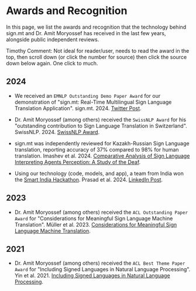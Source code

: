 # Awards and Recognition

In this page, we list the awards and recognition that the technology behind sign.mt and Dr. Amit Moryossef has received in the last few years, alongside public independent reviews.

Timothy Comment: Not ideal for reader/user, needs to read the award in the top, then scroll down (or click the number for source) then click the source down below again. One click to much. 

## 2024

- We received an `EMNLP Outstanding Demo Paper Award` for our demonstration of "sign.mt: Real-Time Multilingual Sign Language Translation Application". sign.mt. 2024. [Twitter Post](https://x.com/signmt_/status/1857181686045540787).

- Dr. Amit Moryossef (among others) received the `SwissNLP Award` for his "outstanding contribution to Sign Language Translation in Switzerland". SwissNLP. 2024. [SwissNLP Award](https://swissnlp.org/home/activities/swissnlp-award/).

- sign.mt was independently reviewed for Kazakh-Russian Sign Language translation, reporting accuracy of 37% compared to 98% for human translation. Imashev et al. 2024. [Comparative Analysis of Sign Language Interpreting Agents Perception: A Study of the Deaf](hhttps://aclanthology.org/2024.lrec-main.319/).

- Using our technology (code, models, and app), a team from India won the [Smart India Hackathon](https://www.sih.gov.in/). Prasad et al. 2024. [LinkedIn Post](https://www.linkedin.com/posts/suraj-prasad-b2290b24b_smartindiahackathon2024-indiansignlanguage-activity-7275070354627194880-fWVF/).

## 2023

- Dr. Amit Moryossef (among others) received the `ACL Outstanding Paper Award` for "Considerations for Meaningful Sign Language Machine Translation". Müller et al. 2023. [Considerations for Meaningful Sign Language Machine Translation](https://aclanthology.org/2023.acl-short.60/).

## 2021

- Dr. Amit Moryossef (among others) received the `ACL Best Theme Paper Award` for "Including Signed Languages in Natural Language Processing". Yin et al. 2021. [Including Signed Languages in Natural Language Processing](https://aclanthology.org/2021.acl-long.570/).

